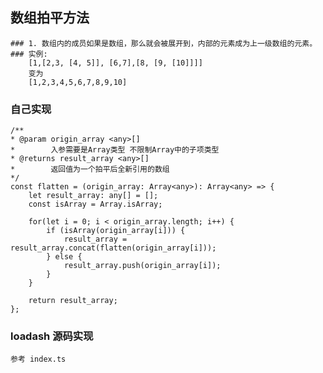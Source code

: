 ## 数组拍平方法
    ### 1. 数组内的成员如果是数组，那么就会被展开到，内部的元素成为上一级数组的元素。
    ### 实例:
        [1,[2,3, [4, 5]], [6,7],[8, [9, [10]]]]
        变为
        [1,2,3,4,5,6,7,8,9,10] 

### 自己实现
    /**
    * @param origin_array <any>[] 
    *        入参需要是Array类型 不限制Array中的子项类型
    * @returns result_array <any>[]
    *        返回值为一个拍平后全新引用的数组
    */
    const flatten = (origin_array: Array<any>): Array<any> => {
        let result_array: any[] = [];
        const isArray = Array.isArray;

        for(let i = 0; i < origin_array.length; i++) {
            if (isArray(origin_array[i])) {
                result_array = result_array.concat(flatten(origin_array[i]));
            } else {
                result_array.push(origin_array[i]);
            }
        }

        return result_array;
    };

### loadash 源码实现
    参考 index.ts